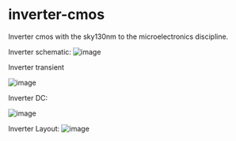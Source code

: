 # inverter-cmos
Inverter cmos with the sky130nm to the microelectronics discipline.

Inverter schematic:
![image](https://user-images.githubusercontent.com/80465879/143874646-021a9260-5e47-40ac-874a-074289ceafb2.png)

Inverter transient

![image](https://user-images.githubusercontent.com/80465879/143875367-ccf88621-d912-4bde-8031-ed9f80cd47ce.png)

Inverter DC:

![image](https://user-images.githubusercontent.com/80465879/143875618-caf2c880-15b5-4bb7-a613-1b99b656fdf2.png)

Inverter Layout:
![image](https://user-images.githubusercontent.com/80465879/143876127-979cc92d-c24d-473a-bbc6-f51715ca92dc.png)

